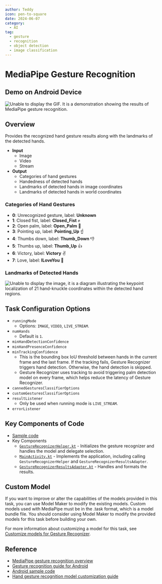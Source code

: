 ```yaml
---
author: Teddy
icon: pen-to-square
date: 2024-06-07
category:
  - AI
tag:
  - gesture
  - recognition
  - object detection
  - image classification
---
```


# MediaPipe Gesture Recognition

## Demo on Android Device

![Unable to display the GIF. It is a demonstration showing the results of MediaPipe gesture recognition.](https://github.com/google-ai-edge/mediapipe-samples/raw/main/examples/gesture_recognizer/android/gesturerec.gif?raw=true)

## Overview
Provides the recognized hand gesture results along with the landmarks of the detected hands.

- **Input**
  - Image
  - Video
  - Stream
- **Output**
  - Categories of hand gestures
  - Handedness of detected hands
  - Landmarks of detected hands in image coordinates
  - Landmarks of detected hands in world coordinates

### Categories of Hand Gestures

- **0**: Unrecognized gesture, label: **Unknown**
- **1**: Closed fist, label: **Closed_Fist** ✊
- **2**: Open palm, label: **Open_Palm** 👋
- **3**: Pointing up, label: **Pointing_Up** ☝️
- **4**: Thumbs down, label: **Thumb_Down** 👎
- **5**: Thumbs up, label: **Thumb_Up** 👍
- **6**: Victory, label: **Victory** ✌️
- **7**: Love, label: **ILoveYou** 🤟

### Landmarks of Detected Hands

![Unable to display the image, it is a diagram illustrating the keypoint localization of 21 hand-knuckle coordinates within the detected hand regions.](https://ai.google.dev/static/edge/mediapipe/images/solutions/hand-landmarks.png)


## Task Configuration Options

- `runningMode`
  - Options: `IMAGE`, `VIDEO`, `LIVE_STREAM`.
- `numHands`
  - Default is `1`.
- `minHandDetectionConfidence`
- `minHandPresenceConfidence`
- `minTrackingConfidence`
  - This is the bounding box IoU threshold between hands in the current frame and the last frame. If the tracking fails, Gesture Recognizer triggers hand detection. Otherwise, the hand detection is skipped.
  - Gesture Recognizer uses tracking to avoid triggering palm detection model on every frame, which helps reduce the latency of Gesture Recognizer.
- `cannedGesturesClassifierOptions`
- `customGesturesClassifierOptions`
- `resultListener`
  - Only be used when running mode is `LIVE_STREAM`.
- `errorListener`


## Key Components of Code

- [Sample code](https://github.com/google-ai-edge/mediapipe-samples/tree/main/examples/gesture_recognizer/android)
- Key Components
  - [`GestureRecognizerHelper.kt`](https://github.com/google-ai-edge/mediapipe-samples/blob/main/examples/gesture_recognizer/android/app/src/main/java/com/google/mediapipe/examples/gesturerecognizer/GestureRecognizerHelper.kt) - Initializes the gesture recognizer and handles the model and delegate selection.
  - [`MainActivity.kt`](https://github.com/google-ai-edge/mediapipe-samples/blob/main/examples/gesture_recognizer/android/app/src/main/java/com/google/mediapipe/examples/gesturerecognizer/MainActivity.kt) - Implements the application, including calling `GestureRecognizerHelper` and `GestureRecognizerResultsAdapter`.
  - [`GestureRecognizerResultsAdapter.kt`](https://github.com/google-ai-edge/mediapipe-samples/blob/main/examples/gesture_recognizer/android/app/src/main/java/com/google/mediapipe/examples/gesturerecognizer/fragment/GestureRecognizerResultsAdapter.kt) - Handles and formats the results.

## Custom Model
If you want to improve or alter the capabilities of the models provided in this task, you can use Model Maker to modify the existing models. Custom models used with MediaPipe must be in the .task format, which is a model bundle file. You should consider using Model Maker to modify the provided models for this task before building your own.

For more information about customizing a model for this task, see [Customize models for Gesture Recognizer](https://ai.google.dev/edge/mediapipe/solutions/customization/gesture_recognizer).

## Reference

- [MediaPipe gesture recognition overview](https://ai.google.dev/edge/mediapipe/solutions/vision/gesture_recognizer)
- [Gesture recognition guide for Android](https://ai.google.dev/edge/mediapipe/solutions/vision/gesture_recognizer/android)
- [Android sample code](https://github.com/google-ai-edge/mediapipe-samples/tree/main/examples/gesture_recognizer/android)
- [Hand gesture recognition model customization guide](https://ai.google.dev/edge/mediapipe/solutions/customization/gesture_recognizer)
